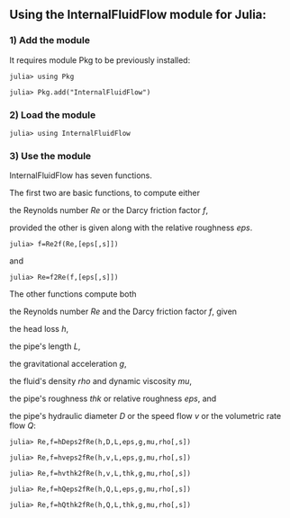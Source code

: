 ## Using the InternalFluidFlow module for Julia:

### 1) Add the module

It requires module Pkg to be previously installed:

``julia> using Pkg``

``julia> Pkg.add("InternalFluidFlow")``

### 2) Load the module

``julia> using InternalFluidFlow``

### 3) Use the module

InternalFluidFlow has seven functions.

The first two are basic functions, to compute either

the Reynolds number *Re* or the Darcy friction factor *f*,

provided the other is given along with the relative roughness *eps*.

``julia> f=Re2f(Re,[eps[,s]])``

and

``julia> Re=f2Re(f,[eps[,s]])``

The other functions compute both

the Reynolds number *Re* and the Darcy friction factor *f*, given

the head loss *h*,

the pipe's length *L*,

the gravitational acceleration *g*,

the fluid's density *rho* and dynamic viscosity *mu*,

the pipe's roughness *thk* or relative roughness *eps*, and

the pipe's hydraulic diameter *D* or the speed flow *v* or the volumetric rate flow *Q*:

``julia> Re,f=hDeps2fRe(h,D,L,eps,g,mu,rho[,s])``

``julia> Re,f=hveps2fRe(h,v,L,eps,g,mu,rho[,s])``

``julia> Re,f=hvthk2fRe(h,v,L,thk,g,mu,rho[,s])``

``julia> Re,f=hQeps2fRe(h,Q,L,eps,g,mu,rho[,s])``

``julia> Re,f=hQthk2fRe(h,Q,L,thk,g,mu,rho[,s])``
